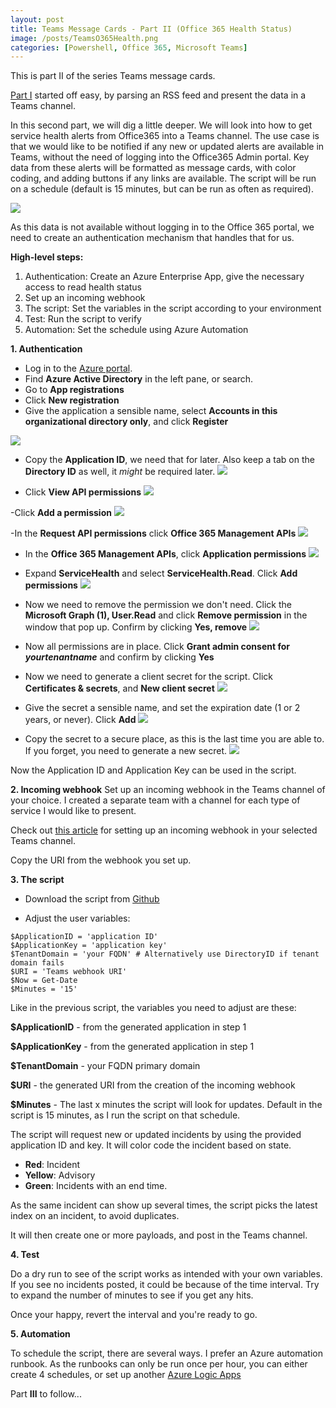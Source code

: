 ```yaml
---
layout: post
title: Teams Message Cards - Part II (Office 365 Health Status)
image: /posts/TeamsO365Health.png
categories: [Powershell, Office 365, Microsoft Teams]
---
```


This is part II of the series Teams message cards.

[Part I](https://thingsinthe.cloud/Teams-message-cards-Getting-Office-365-roadmap-into-channel/) started off easy, by parsing an RSS feed and present the data in a Teams channel.

In this second part, we will dig a little deeper. We will look into how to get service health alerts from Office365 into a Teams channel. The use case is that we would like to be notified if any new or updated alerts are available in Teams, without the need of logging into the Office365 Admin portal. Key data from these alerts will be formatted as message cards, with color coding, and adding buttons if any links are available. The script will be run on a schedule (default is 15 minutes, but can be run as often as required).

![](/images/TeamsO365Health.png)

As this data is not available without logging in to the Office 365 portal, we need to create an authentication mechanism that handles that for us.

**High-level steps:**
1. Authentication: Create an Azure Enterprise App, give the necessary access to read health status
2. Set up an incoming webhook
3. The script: Set the variables in the script according to your environment
4. Test: Run the script to verify
5. Automation: Set the schedule using Azure Automation


**1. Authentication**
- Log in to the [Azure portal](https://portal.azure.com).
- Find **Azure Active Directory** in the left pane, or search.
- Go to **App registrations**
- Click **New registration**
- Give the application a sensible name, select **Accounts in this organizational directory only**, and click **Register**

![](/images/appreg01.PNG)

- Copy the **Application ID**, we need that for later. Also keep a tab on the **Directory ID** as well, it *might* be required later.
![](/images/appreg02.PNG)

- Click **View API permissions**
![](/images/appreg03.PNG)

-Click **Add a permission**
![](/images/appreg04.PNG)

-In the **Request API permissions** click **Office 365 Management APIs**
![](/images/appreg05.PNG)

- In the **Office 365 Management APIs**, click **Application permissions**
![](/images/appreg06.PNG)

- Expand **ServiceHealth** and select **ServiceHealth.Read**. Click **Add permissions**
![](/images/appreg07.PNG)

- Now we need to remove the permission we don't need. Click the **Microsoft Graph (1), User.Read** and click **Remove permission** in the window that pop up. Confirm by clicking **Yes, remove**
![](/images/appreg08.PNG)

- Now all permissions are in place. Click **Grant admin consent for *yourtenantname*** and confirm by clicking **Yes**

- Now we need to generate a client secret for the script. Click **Certificates & secrets**, and **New client secret**
![](/images/appreg09.PNG)

- Give the secret a sensible name, and set the expiration date (1 or 2 years, or never). Click **Add**
![](/images/appreg10.PNG)

- Copy the secret to a secure place, as this is the last time you are able to. If you forget, you need to generate a new secret.
![](/images/appreg11.PNG)

Now the Application ID and Application Key can be used in the script.

**2. Incoming webhook**
Set up an incoming webhook in the Teams channel of your choice. I created a separate team with a channel for each type of service I would like to present.

Check out [this article](https://docs.microsoft.com/en-us/microsoftteams/platform/concepts/connectors/connectors-using) for setting up an incoming webhook in your selected Teams channel.

Copy the URI from the webhook you set up.

**3. The script**
- Download the script from [Github](https://github.com/einast/PS_M365_scripts/blob/master/M365HealthStatus.ps1)

- Adjust the user variables:
```
$ApplicationID = 'application ID'
$ApplicationKey = 'application key'
$TenantDomain = 'your FQDN' # Alternatively use DirectoryID if tenant domain fails
$URI = 'Teams webhook URI'
$Now = Get-Date
$Minutes = '15'
```
Like in the previous script, the variables you need to adjust are these:

**\$ApplicationID** - from the generated application in step 1

**\$ApplicationKey** - from the generated application in step 1

**\$TenantDomain** - your FQDN primary domain

**\$URI** - the generated URI from the creation of the incoming webhook

**\$Minutes** - The last x minutes the script will look for updates. Default in the script is 15 minutes, as I run the script on that schedule.


The script will request new or updated incidents by using the provided application ID and key. It will color code the incident based on state.

- **Red**: Incident
- **Yellow**: Advisory
- **Green**: Incidents with an end time.

As the same incident can show up several times, the script picks the latest index on an incident, to avoid duplicates.

It will then create one or more payloads, and post in the Teams channel.

**4. Test**

Do a dry run to see of the script works as intended with your own variables. If you see no incidents posted, it could be because of the time interval. Try to expand the number of minutes to see if you get any hits.

Once your happy, revert the interval and you're ready to go.

**5. Automation**

To schedule the script, there are several ways. I prefer an Azure automation runbook. As the runbooks can only be run once per hour, you can either create 4 schedules, or set up another [Azure Logic Apps](https://blogs.technet.microsoft.com/stefan_stranger/2017/06/23/azur-logic-apps-schedule-your-runbooks-more-often-than-every-hour/)

Part **III** to follow...